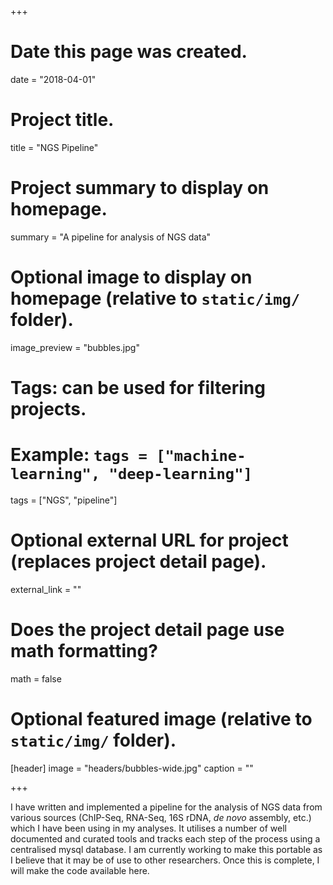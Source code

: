 +++
# Date this page was created.
date = "2018-04-01"

# Project title.
title = "NGS Pipeline"

# Project summary to display on homepage.
summary = "A pipeline for analysis of NGS data"

# Optional image to display on homepage (relative to `static/img/` folder).
image_preview = "bubbles.jpg"

# Tags: can be used for filtering projects.
# Example: `tags = ["machine-learning", "deep-learning"]`
tags = ["NGS", "pipeline"]

# Optional external URL for project (replaces project detail page).
external_link = ""

# Does the project detail page use math formatting?
math = false

# Optional featured image (relative to `static/img/` folder).
[header]
image = "headers/bubbles-wide.jpg"
caption = ""

+++

I have written and implemented a pipeline for the analysis of NGS data from various sources (ChIP-Seq, RNA-Seq, 16S rDNA, *de novo* assembly, etc.) which I have been using in my analyses. It utilises a number of well documented and curated tools and tracks each step of the process using a centralised mysql database. I am currently working to make this portable as I believe that it may be of use to other researchers. Once this is complete, I will make the code available here.
